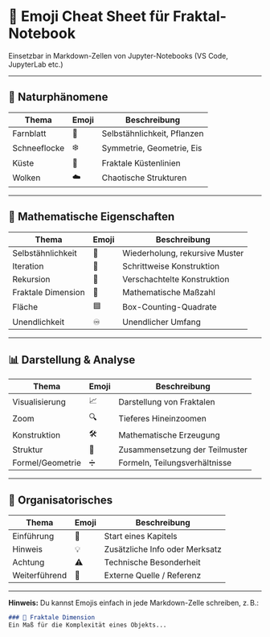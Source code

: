 
# 🧩 Emoji Cheat Sheet für Fraktal-Notebook

Einsetzbar in Markdown-Zellen von Jupyter-Notebooks (VS Code, JupyterLab etc.)

---

## 🌿 Naturphänomene
| Thema         | Emoji | Beschreibung                    |
|---------------|-------|---------------------------------|
| Farnblatt     | 🌿     | Selbstähnlichkeit, Pflanzen     |
| Schneeflocke  | ❄️     | Symmetrie, Geometrie, Eis       |
| Küste         | 🌊     | Fraktale Küstenlinien           |
| Wolken        | ☁️     | Chaotische Strukturen           |

---

## 🔁 Mathematische Eigenschaften
| Thema               | Emoji | Beschreibung                              |
|---------------------|-------|-------------------------------------------|
| Selbstähnlichkeit   | 🔁     | Wiederholung, rekursive Muster            |
| Iteration           | 🔄     | Schrittweise Konstruktion                 |
| Rekursion           | 🔂     | Verschachtelte Konstruktion               |
| Fraktale Dimension  | 📐     | Mathematische Maßzahl                     |
| Fläche              | 🟦     | Box-Counting-Quadrate                     |
| Unendlichkeit       | ♾️     | Unendlicher Umfang                        |

---

## 📊 Darstellung & Analyse
| Thema            | Emoji | Beschreibung                    |
|------------------|-------|---------------------------------|
| Visualisierung   | 📈     | Darstellung von Fraktalen       |
| Zoom             | 🔍     | Tieferes Hineinzoomen           |
| Konstruktion     | 🛠️     | Mathematische Erzeugung         |
| Struktur         | 🧩     | Zusammensetzung der Teilmuster  |
| Formel/Geometrie | ➗     | Formeln, Teilungsverhältnisse   |

---

## 📘 Organisatorisches
| Thema         | Emoji | Beschreibung                    |
|---------------|-------|---------------------------------|
| Einführung    | 📘     | Start eines Kapitels            |
| Hinweis       | 💡     | Zusätzliche Info oder Merksatz  |
| Achtung       | ⚠️     | Technische Besonderheit         |
| Weiterführend | 🔗     | Externe Quelle / Referenz       |

---

**Hinweis:** Du kannst Emojis einfach in jede Markdown-Zelle schreiben, z. B.:

```markdown
### 📐 Fraktale Dimension
Ein Maß für die Komplexität eines Objekts...
```
